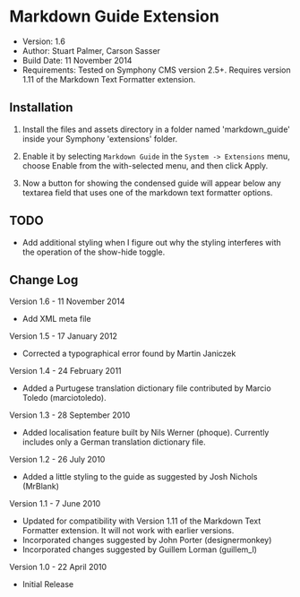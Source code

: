 Markdown Guide Extension
=======================

* Version: 1.6
* Author: Stuart Palmer, Carson Sasser
* Build Date: 11 November 2014
* Requirements: Tested on Symphony CMS version 2.5+. Requires version 1.11 of the Markdown Text Formatter extension.

Installation
------------

1. Install the files and assets directory in a folder named 'markdown_guide' inside your Symphony 'extensions' folder.

2. Enable it by selecting `Markdown Guide` in the `System -> Extensions` menu, choose Enable from the with-selected menu, and then click Apply.

3. Now a button for showing the condensed guide will appear below any textarea field that uses one of the markdown text formatter options.

TODO
----

* Add additional styling when I figure out why the styling interferes with the operation of the show-hide toggle.

Change Log
----------

Version 1.6 - 11 November 2014

- Add XML meta file

Version 1.5 - 17 January 2012

- Corrected a typographical error found by Martin Janiczek

Version 1.4 - 24 February 2011

- Added a Purtugese translation dictionary file contributed by Marcio Toledo (marciotoledo).

Version 1.3 - 28 September 2010

- Added localisation feature built by Nils Werner (phoque). Currently includes only a German translation dictionary file.

Version 1.2 - 26 July 2010

- Added a little styling to the guide as suggested by Josh Nichols (MrBlank)

Version 1.1 - 7 June 2010

- Updated for compatibility with Version 1.11 of the Markdown Text Formatter extension. It will not work with earlier versions.
- Incorporated changes suggested by John Porter (designermonkey)
- Incorporated changes suggested by Guillem Lorman (guillem_l)

Version 1.0 - 22 April 2010

- Initial Release


